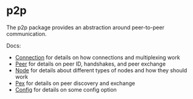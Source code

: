 # p2p

The p2p package provides an abstraction around peer-to-peer communication.

Docs:

- [Connection](https://github.com/tendermint/tendermint/blob/v0.34.x/spec/p2p/connection.md)
  for details on how connections and multiplexing work
- [Peer](https://github.com/tendermint/tendermint/blob/v0.34.x/spec/p2p/node.md)
  for details on peer ID, handshakes, and peer exchange
- [Node](https://github.com/tendermint/tendermint/blob/v0.34.x/spec/p2p/node.md)
  for details about different types of nodes and how they should work
- [Pex](https://github.com/tendermint/tendermint/blob/v0.34.x/spec/reactors/pex/pex.md)
  for details on peer discovery and exchange
- [Config](https://github.com/tendermint/tendermint/blob/v0.34.x/spec/p2p/config.md)
  for details on some config option
